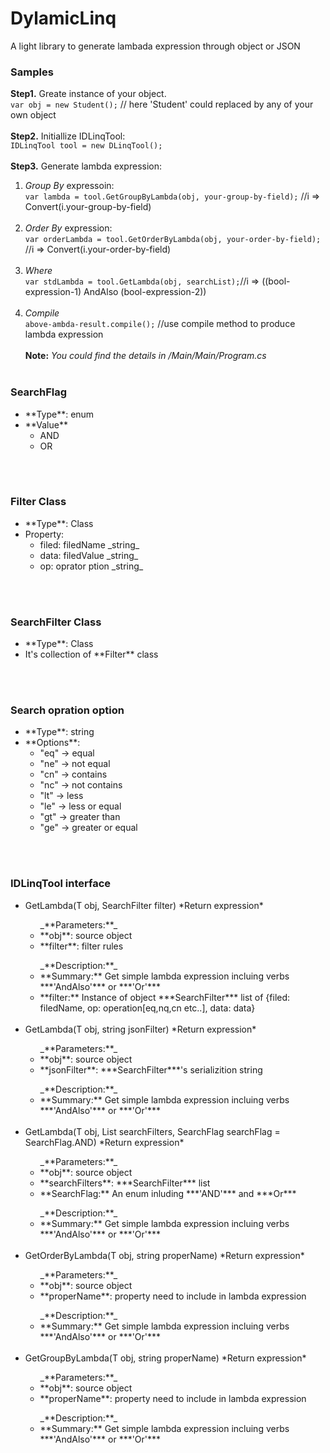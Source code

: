 # DylamicLinq
A light library to generate lambada expression through object or JSON

### Samples
**Step1.** Greate instance of your object. <br/>
`var obj = new Student();` // here 'Student' could replaced by any of your own object <br/>
<br/>
**Step2.** Initiallize IDLinqTool: <br/>
`IDLinqTool tool = new DLinqTool();`<br/><br/>
**Step3.** Generate lambda expression:<br/>
1. *Group By* expressoin: <br/>
`var lambda = tool.GetGroupByLambda(obj, your-group-by-field);` //i => Convert(i.your-group-by-field)<br/><br/>
2. *Order By* expression:<br/>
`var orderLambda = tool.GetOrderByLambda(obj, your-order-by-field);` //i => Convert(i.your-order-by-field)<br/> <br/>
3. *Where*<br/>
 `var stdLambda = tool.GetLambda(obj, searchList);`//i => ((bool-expression-1) AndAlso (bool-expression-2))<br/><br/>
4. *Compile* <br/>
  `above-ambda-result.compile();` //use compile method to produce lambda expression
  <br/></br>
**Note:**  _You could find the details in /Main/Main/Program.cs_
<br/></br>

### SearchFlag
 <ul>
  <li>**Type**: enum</li>
  <li>
    **Value**
   <ul>
    <li>AND</li>
    <li>OR</li>
   </ul>
  </li>
 </ul>
<br/></br>

### Filter Class
  <ul>
    <li>**Type**: Class</li>
    <li>
      Property:
      <ul>
        <li>filed: filedName _string_</li>
        <li>data: filedValue _string_</li>
        <li>op: oprator ption _string_</li>
      </ul>
    </li>
  </ul>
<br/><br/>

### SearchFilter Class
<ul>
 <li>**Type**: Class</li>
 <li>It's collection of **Filter** class</li>
</ul>
<br/></br>

### Search opration option
<ul>
 <li>**Type**: string</li>
 <li>
  **Options**:
  <ul>
   <li> "eq" -> equal</li>
   <li> "ne" -> not equal</li>
   <li> "cn" -> contains</li>
   <li> "nc" -> not contains</li>
   <li> "lt" -> less</li>
   <li> "le" -> less or equal</li>
   <li> "gt" -> greater than</li>
   <li> "ge" -> greater or equal</li>
  </ul>
 </li>
</ul>
<br/><br/>

### IDLinqTool interface
  <ul>
    <li>GetLambda<T>(T obj, SearchFilter filter) *Return expression*<br/>
      <ul>
        _**Parameters:**_
        <li>**obj**: source object</li>
        <li>**filter**: filter rules</li>
      </ul>
      <ul>
        _**Description:**_
        <li>**Summary:** Get simple lambda expression incluing verbs ***'AndAlso'*** or ***'Or'***</li>
        <li>**filter:** Instance of object ***SearchFilter*** list of {filed: filedName, op: operation[eq,nq,cn etc..], data: data}</li>
      </ul>
    </li>
    <br/>
    <li>GetLambda<T>(T obj, string jsonFilter) *Return expression* <br/>
      <ul>
          _**Parameters:**_
          <li>**obj**: source object</li>
          <li>**jsonFilter**: ***SearchFilter***'s serializition string </li>
        </ul>
        <ul>
          _**Description:**_
          <li>**Summary:** Get simple lambda expression incluing verbs ***'AndAlso'*** or ***'Or'***</li>
      </ul>
    </li><br/>
    <li>
      GetLambda<T>(T obj, List<SearchFilter> searchFilters, SearchFlag searchFlag = SearchFlag.AND) *Return expression* <br/>
      <ul>
          _**Parameters:**_
          <li>**obj**: source object</li>
          <li>**searchFilters**: ***SearchFilter*** list </li>
          <li>**SearchFlag:** An enum inluding ***'AND'*** and ***Or***</li>
        </ul>
        <ul>
          _**Description:**_
          <li>**Summary:** Get simple lambda expression incluing verbs ***'AndAlso'*** or ***'Or'***</li>
      </ul>
    </li>
    <br/>
    <li>GetOrderByLambda<T>(T obj, string properName) *Return expression* <br/>
      <ul>
        _**Parameters:**_
        <li>**obj**: source object</li>
        <li>**properName**: property need to include in lambda expression</li>
      </ul>
      <ul>
        _**Description:**_
        <li>**Summary:** Get simple lambda expression incluing verbs ***'AndAlso'*** or ***'Or'***</li>
      </ul>
    </li>
    <br/>
    <li>
      GetGroupByLambda<T>(T obj, string properName) *Return expression* <br/>
      <ul>
          _**Parameters:**_
          <li>**obj**: source object</li>
          <li>**properName**: property need to include in lambda expression</li>
        </ul>
        <ul>
          _**Description:**_
          <li>**Summary:** Get simple lambda expression incluing verbs ***'AndAlso'*** or ***'Or'***</li>
        </ul>
    </li>
  </ul>
